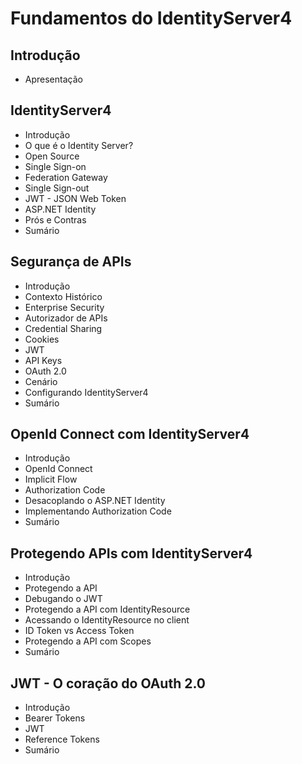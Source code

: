 # Fundamentos do IdentityServer4

## Introdução
  - Apresentação 

## IdentityServer4
  - Introdução
  - O que é o Identity Server?
  - Open Source
  - Single Sign-on
  - Federation Gateway
  - Single Sign-out
  - JWT - JSON Web Token
  - ASP.NET Identity
  - Prós e Contras
  - Sumário

## Segurança de APIs
  - Introdução
  - Contexto Histórico 
  - Enterprise Security
  - Autorizador de APIs
  - Credential Sharing
  - Cookies
  - JWT
  - API Keys
  - OAuth 2.0
  - Cenário
  - Configurando IdentityServer4
  - Sumário

## OpenId Connect com IdentityServer4
  - Introdução
  - OpenId Connect
  - Implicit Flow
  - Authorization Code
  - Desacoplando o ASP.NET Identity 
  - Implementando Authorization Code 
  - Sumário

## Protegendo APIs com IdentityServer4
  - Introdução
  - Protegendo a API 
  - Debugando o JWT
  - Protegendo a API com IdentityResource
  - Acessando o IdentityResource no client
  - ID Token vs Access Token
  - Protegendo a API com Scopes
  - Sumário

## JWT - O coração do OAuth 2.0
  - Introdução
  - Bearer Tokens
  - JWT
  - Reference Tokens
  - Sumário